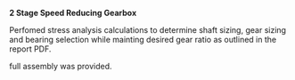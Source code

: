 **2 Stage Speed Reducing Gearbox**

Perfomed stress analysis calculations to determine shaft sizing, gear sizing and bearing selection while mainting desired gear ratio as outlined in the report PDF.

full assembly was provided.
